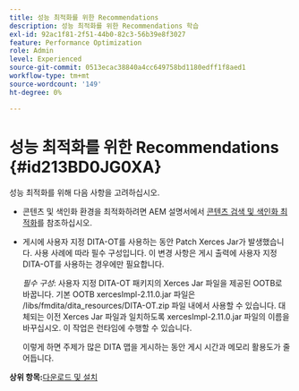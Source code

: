 ```yaml
---
title: 성능 최적화를 위한 Recommendations
description: 성능 최적화를 위한 Recommendations 학습
exl-id: 92ac1f81-2f51-44b0-82c3-56b39e8f3027
feature: Performance Optimization
role: Admin
level: Experienced
source-git-commit: 0513ecac38840a4cc649758bd1180edff1f8aed1
workflow-type: tm+mt
source-wordcount: '149'
ht-degree: 0%

---
```


# 성능 최적화를 위한 Recommendations {#id213BD0JG0XA}

성능 최적화를 위해 다음 사항을 고려하십시오.

- 콘텐츠 및 색인화 환경을 최적화하려면 AEM 설명서에서 [콘텐츠 검색 및 색인화 최적화](https://experienceleague.adobe.com/docs/experience-manager-cloud-service/operations/indexing.html?lang=ko)를 참조하십시오.

- 게시에 사용자 지정 DITA-OT를 사용하는 동안 Patch Xerces Jar가 발생했습니다. 사용 사례에 따라 필수 구성입니다. 이 변경 사항은 게시 출력에 사용자 지정 DITA-OT를 사용하는 경우에만 필요합니다.

  *필수 구성*: 사용자 지정 DITA-OT 패키지의 Xerces Jar 파일을 제공된 OOTB로 바꿉니다. 기본 OOTB xercesImpl-2.11.0.jar 파일은 /libs/fmdita/dita\_resources/DITA-OT.zip 파일 내에서 사용할 수 있습니다. 대체되는 이전 Xerces Jar 파일과 일치하도록 xercesImpl-2.11.0.jar 파일의 이름을 바꾸십시오. 이 작업은 런타임에 수행할 수 있습니다.

  이렇게 하면 주제가 많은 DITA 맵을 게시하는 동안 게시 시간과 메모리 활용도가 줄어듭니다.


**상위 항목:**&#x200B;[&#x200B;다운로드 및 설치](download-install.md)
